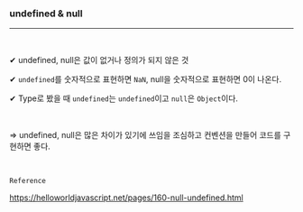 ### undefined & null

---

<br>

✔ undefined, null은 값이 없거나 정의가 되지 않은 것

✔ `undefined`를 숫자적으로 표현하면 `NaN`, null을 숫자적으로 표현하면 0이 나온다.

✔ Type로 봤을 때 `undefined`는 `undefined`이고 `null`은 `Object`이다.

<br>

=> undefined, null은 많은 차이가 있기에 쓰임을 조심하고 컨벤션을 만들어 코드를 구현하면 좋다.

<br>

`Reference`

https://helloworldjavascript.net/pages/160-null-undefined.html
